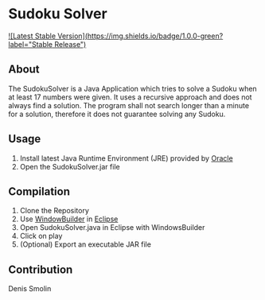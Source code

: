 # Sudoku Solver
[![Latest Stable Version](https://img.shields.io/badge/1.0.0-green?label="Stable Release")](https://github.com/smolinde/SudokuSolver/releases/latest)
## About
The SudokuSolver is a Java Application which tries to solve a Sudoku when at least 17 numbers were given. It uses a recursive approach and does not always find a solution. The program shall not search longer than a minute for a solution, therefore it does not guarantee solving any Sudoku.
## Usage
1) Install latest Java Runtime Environment (JRE) provided by [Oracle](https://www.oracle.com/de/java/technologies/downloads/)
2) Open the SudokuSolver.jar file
## Compilation
1) Clone the Repository
2) Use [WindowBuilder](https://projects.eclipse.org/projects/tools.windowbuilder) in [Eclipse](https://www.eclipse.org/downloads/)
3) Open SudokuSolver.java in Eclipse with WindowsBuilder
4) Click on play
5) (Optional) Export an executable JAR file
## Contribution
Denis Smolin
